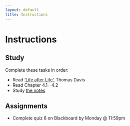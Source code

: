 ```yaml
---
layout: default
title: Instructions
---
```



# Instructions #


## Study

Complete these tasks in order:

+ Read [‘Life after Life’,](/Teaching/Examined/Mind/Life.pdf) Thomas Davis
+ Read Chapter 4.1--4.2
+ Study [the notes](/Teaching/Mind/Dualism) 


## Assignments

+ Complete quiz 6 on Blackboard by Monday @ 11:59pm
